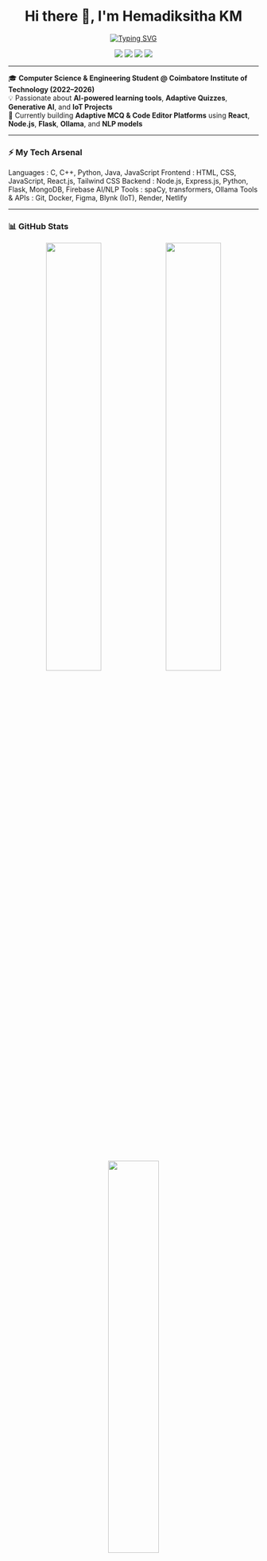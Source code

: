 <h1 align="center">Hi there 👋, I'm Hemadiksitha KM</h1>

<p align="center">
  <a href="https://github.com/Hemadiksitha">
    <img src="https://readme-typing-svg.demolab.com?font=Fira+Code&weight=500&size=20&duration=3000&pause=1000&center=true&vCenter=true&width=435&lines=CSE+Student+%40+CIT;Full+Stack+Developer;Generative+AI+%7C+NLP+Explorer;IoT+%7C+Hackathon+Enthusiast" alt="Typing SVG" />
  </a>
</p>

<p align="center">
  <a href="mailto:hema.diksitha@gmail.com"><img src="https://img.shields.io/badge/email-contact%20me-blue?style=flat&logo=gmail" /></a>
  <a href="https://www.linkedin.com/in/YOUR-LINKEDIN-ID"><img src="https://img.shields.io/badge/LinkedIn-Hemadiksitha-blue?style=flat&logo=linkedin" /></a>
  <a href="https://github.com/Hemadiksitha"><img src="https://img.shields.io/badge/GitHub-@Hemadiksitha-black?style=flat&logo=github" /></a>
  <img src="https://komarev.com/ghpvc/?username=Hemadiksitha&label=Profile%20views&color=0e75b6&style=flat" />
</p>

---

🎓 **Computer Science & Engineering Student @ Coimbatore Institute of Technology (2022–2026)**  
💡 Passionate about **AI-powered learning tools**, **Adaptive Quizzes**, **Generative AI**, and **IoT Projects**  
🔧 Currently building **Adaptive MCQ & Code Editor Platforms** using **React**, **Node.js**, **Flask**, **Ollama**, and **NLP models**

---

### ⚡ My Tech Arsenal


Languages     : C, C++, Python, Java, JavaScript
Frontend      : HTML, CSS, JavaScript, React.js, Tailwind CSS
Backend       : Node.js, Express.js, Python, Flask, MongoDB, Firebase
AI/NLP Tools  : spaCy, transformers, Ollama
Tools & APIs  : Git, Docker, Figma, Blynk (IoT), Render, Netlify

---

### 📊 GitHub Stats
<p align="center"> <img src="https://github-readme-stats.vercel.app/api?username=Hemadiksitha&show_icons=true&theme=radical" width="47%" /> <img src="https://github-readme-streak-stats.herokuapp.com/?user=Hemadiksitha&theme=radical" width="47%" /> </p> <p align="center"> <img src="https://github-readme-stats.vercel.app/api/top-langs/?username=Hemadiksitha&layout=compact&theme=radical" width="45%" /> </p>
---
### 🏆 GitHub Activity & Trophies
<p align="center"> <img src="https://github-profile-summary-cards.vercel.app/api/cards/profile-details?username=Hemadiksitha&theme=radical" /> </p> <p align="center"> <img src="https://github-profile-trophy.vercel.app/?username=Hemadiksitha&theme=matrix&column=7&no-bg=true&no-frame=true" /> </p>
---
⭐ Thanks for visiting my profile! Let’s connect and collaborate on innovative projects! 🚀
